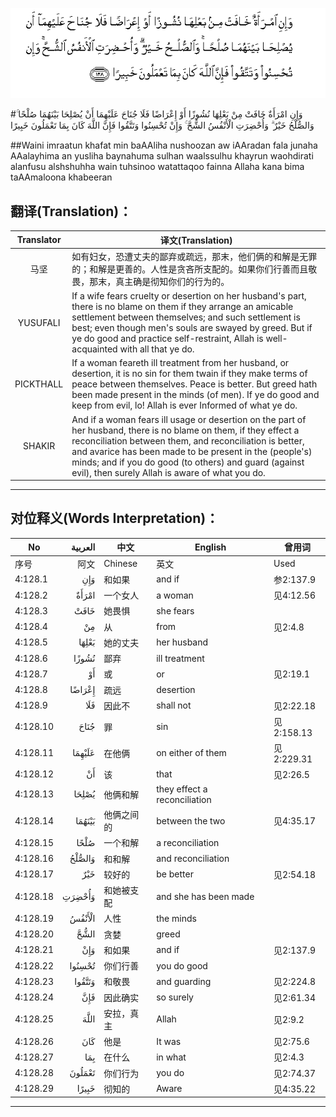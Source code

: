 ![004:128](images/004_128.gif)

#وَإِنِ امْرَأَةٌ خَافَتْ مِنْ بَعْلِهَا نُشُوزًا أَوْ إِعْرَاضًا فَلَا جُنَاحَ عَلَيْهِمَا أَنْ يُصْلِحَا بَيْنَهُمَا صُلْحًا ۚ وَالصُّلْحُ خَيْرٌ ۗ وَأُحْضِرَتِ الْأَنْفُسُ الشُّحَّ ۚ وَإِنْ تُحْسِنُوا وَتَتَّقُوا فَإِنَّ اللَّهَ كَانَ بِمَا تَعْمَلُونَ خَبِيرًا 

##Waini imraatun khafat min baAAliha nushoozan aw iAAradan fala junaha AAalayhima an yusliha baynahuma sulhan waalssulhu khayrun waohdirati alanfusu alshshuhha wain tuhsinoo watattaqoo fainna Allaha kana bima taAAmaloona khabeeran 

## 翻译(Translation)：

| Translator | 译文(Translation)                                            |
| :--------: | ------------------------------------------------------------ |
|    马坚    | 如有妇女，恐遭丈夫的鄙弃或疏远，那末，他们俩的和解是无罪的；和解是更善的。人性是贪吝所支配的。如果你们行善而且敬畏，那末，真主确是彻知你们的行为的。 |
|  YUSUFALI  | If a wife fears cruelty or desertion on her husband's part, there is no blame on them if they arrange an amicable settlement between themselves; and such settlement is best; even though men's souls are swayed by greed. But if ye do good and practice self-restraint, Allah is well-acquainted with all that ye do. |
| PICKTHALL  | If a woman feareth ill treatment from her husband, or desertion, it is no sin for them twain if they make terms of peace between themselves. Peace is better. But greed hath been made present in the minds (of men). If ye do good and keep from evil, lo! Allah is ever Informed of what ye do. |
|   SHAKIR   | And if a woman fears ill usage or desertion on the part of her husband, there is no blame on them, if they effect a reconciliation between them, and reconciliation is better, and avarice has been made to be present in the (people's) minds; and if you do good (to others) and guard (against evil), then surely Allah is aware of what you do. |

---

## 对位释义(Words Interpretation)：

| No   | العربية | 中文    | English | 曾用词 |
| ---- | ------: | ------- | ------- | ------ |
| 序号 |    阿文 | Chinese | 英文    | Used   |
| 4:128.1  | وَإِنِ    | 和如果     | and if                       | 参2:137.9  |
| 4:128.2  | امْرَأَةٌ  | 一个女人   | a woman                      | 见4:12.56  |
| 4:128.3  | خَافَتْ   | 她畏惧     | she fears                    |            |
| 4:128.4  | مِنْ     | 从         | from                         | 见2:4.8    |
| 4:128.5  | بَعْلِهَا  | 她的丈夫   | her husband                  |            |
| 4:128.6  | نُشُوزًا  | 鄙弃       | ill treatment                |            |
| 4:128.7  | أَوْ     | 或         | or                           | 见2:19.1   |
| 4:128.8  | إِعْرَاضًا | 疏远       | desertion                    |            |
| 4:128.9  | فَلَا    | 因此不     | shall not                    | 见2:22.18  |
| 4:128.10 | جُنَاحَ   | 罪         | sin                          | 见2:158.13 |
| 4:128.11 | عَلَيْهِمَا | 在他俩     | on either of them            | 见2:229.31 |
| 4:128.12 | أَنْ     | 该         | that                         | 见2:26.5   |
| 4:128.13 | يُصْلِحَا  | 他俩和解   | they effect a reconciliation |            |
| 4:128.14 | بَيْنَهُمَا | 他俩之间的 | between the two              | 见4:35.17  |
| 4:128.15 | صُلْحًا   | 一个和解   | a reconciliation             |            |
| 4:128.16 | وَالصُّلْحُ | 和和解     | and reconciliation           |            |
| 4:128.17 | خَيْرٌ    | 较好的     | be better                    | 见2:54.18  |
| 4:128.18 | وَأُحْضِرَتِ | 和她被支配 | and she has been made        |            |
| 4:128.19 | الْأَنْفُسُ | 人性       | the minds                    |            |
| 4:128.20 | الشُّحَّ   | 贪婪       | greed                        |            |
| 4:128.21 | وَإِنْ    | 和如果     | and if                       | 见2:137.9  |
| 4:128.22 | تُحْسِنُوا | 你们行善   | you do good                  |            |
| 4:128.23 | وَتَتَّقُوا | 和敬畏     | and guarding                 | 见2:224.8  |
| 4:128.24 | فَإِنَّ    | 因此确实   | so surely                    | 见2:61.34  |
| 4:128.25 | اللَّهَ   | 安拉，真主 | Allah                        | 见2:9.2 |
| 4:128.26 | كَانَ    | 他是       | It was                       | 见2:75.6   |
| 4:128.27 | بِمَا    | 在什么     | in what                      | 见2:4.3    |
| 4:128.28 | تَعْمَلُونَ | 你们行为   | you do                       | 见2:74.37  |
| 4:128.29 | خَبِيرًا  | 彻知的     | Aware                        | 见4:35.22  |

---
